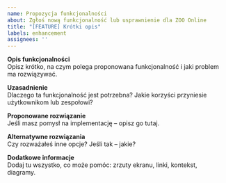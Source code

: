 ```yaml
---
name: Propozycja funkcjonalności
about: Zgłoś nową funkcjonalność lub usprawnienie dla ZOO Online
title: "[FEATURE] Krótki opis"
labels: enhancement
assignees: ''
---
```


**Opis funkcjonalności**  
Opisz krótko, na czym polega proponowana funkcjonalność i jaki problem ma rozwiązywać.

**Uzasadnienie**  
Dlaczego ta funkcjonalność jest potrzebna? Jakie korzyści przyniesie użytkownikom lub zespołowi?

**Proponowane rozwiązanie**  
Jeśli masz pomysł na implementację – opisz go tutaj.

**Alternatywne rozwiązania**  
Czy rozważałeś inne opcje? Jeśli tak – jakie?

**Dodatkowe informacje**  
Dodaj tu wszystko, co może pomóc: zrzuty ekranu, linki, kontekst, diagramy.
